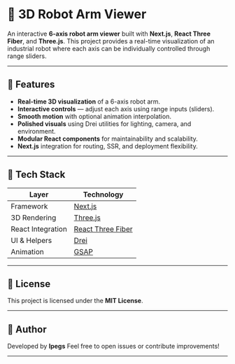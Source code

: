 # 🤖 3D Robot Arm Viewer

An interactive **6-axis robot arm viewer** built with **Next.js**, **React Three Fiber**, and **Three.js**.
This project provides a real-time visualization of an industrial robot where each axis can be individually controlled through range sliders.

---

## 🚀 Features

* **Real-time 3D visualization** of a 6-axis robot arm.
* **Interactive controls** — adjust each axis using range inputs (sliders).
* **Smooth motion** with optional animation interpolation.
* **Polished visuals** using Drei utilities for lighting, camera, and environment.
* **Modular React components** for maintainability and scalability.
* **Next.js** integration for routing, SSR, and deployment flexibility.

---

## 🧱 Tech Stack

| Layer             | Technology                                                                               |
| ----------------- | ---------------------------------------------------------------------------------------- |
| Framework         | [Next.js](https://nextjs.org/)                                                           |
| 3D Rendering      | [Three.js](https://threejs.org/)                                                         |
| React Integration | [React Three Fiber](https://docs.pmnd.rs/react-three-fiber/getting-started/introduction) |
| UI & Helpers      | [Drei](https://github.com/pmndrs/drei)                                                   |
| Animation         | [GSAP](https://greensock.com/gsap/)         |

---

## 📄 License

This project is licensed under the **MIT License**.

---

## 👤 Author

Developed by **lpegs**
Feel free to open issues or contribute improvements!

---

